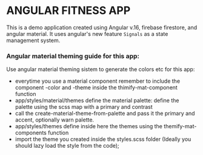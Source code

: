 # ANGULAR FITNESS APP 

This is a demo application created using Angular v.16, firebase firestore, and angular material.
It uses angular's new feature `Signals` as a state management system.


### Angular material theming guide for this app:
Use angular material theming sistem to generate the colors etc for this app:
-  everytime you use a material component remember to include the component <component>-color and <component>-theme inside the thimify-mat-component function
-  app/styles/material/themes define the material palette: define the palette using the scss map with a primary and contrast
-  call the create-material-theme-from-palette and pass it the primary and accent, optionally warn palette. 
-  app/styles/themes define inside here the themes using the themify-mat-components function
-  import the theme you created inside the styles.scss folder (Ideally you should lazy load the style from the code);  
  